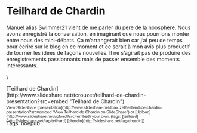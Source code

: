# Teilhard de Chardin

Manuel alias Swimmer21 vient de me parler du père de la noosphère. Nous avons enregistré la conversation, en imaginant que nous pourrions monter entre nous des mini-débats. Ça m’arrangerait bien car j’ai peu de temps pour écrire sur le blog en ce moment et ce serait à mon avis plus productif de tourner les idées de façons nouvelles. Il ne s’agirait pas de produire des enregistrements passionnants mais de passer ensemble des moments intéressants.

\

<div id="__ss_588580" style="width:425px;text-align:left">[Teilhard de Chardin](http://www.slideshare.net/tcrouzet/teilhard-de-chardin-presentation?src=embed "Teilhard de Chardin")<div style="font-size:11px;font-family:tahoma,arial;height:26px;padding-top:2px;">View SlideShare [presentation](http://www.slideshare.net/tcrouzet/teilhard-de-chardin-presentation?src=embed "View Teilhard de Chardin on SlideShare") or [Upload](http://www.slideshare.net/upload?src=embed) your own. (tags: [teilhard](http://slideshare.net/tag/teilhard) [chardin](http://slideshare.net/tag/chardin))</div></div>

Tags: noepub